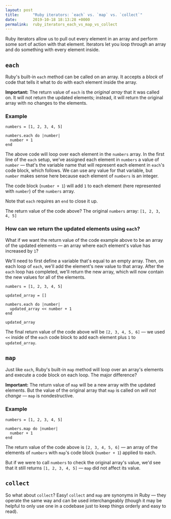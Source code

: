 ```yaml
---
layout: post
title:      "Ruby iterators: `each` vs. `map` vs. `collect`"
date:       2019-10-18 18:13:28 +0000
permalink:  ruby_iterators_each_vs_map_vs_collect
---
```


Ruby iterators allow us to pull out every element in an array and perform some sort of action with that element. Iterators let you loop through an array and do something with every element inside.

## `each`

Ruby's built-in `each` method can be called on an array. It accepts a *block* of code that tells it what to do with each element inside the array. 

**Important:** The return value of `each` is the *original array* that it was called on. It will not return the updated elements; instead, it will return the original array with no changes to the elements.

### Example

```
numbers = [1, 2, 3, 4, 5]

numbers.each do |number|
  number + 1
end
```

The above code will loop over each element in the `numbers` array. In the first line of the `each` setup, we've assigned each element in `numbers` a value of `number` — that's the variable name that will represent each element in `each`'s code block, which follows. We can use any value for that variable, but `number` makes sense here because each element of `numbers` is an integer.

The code block (`number + 1`) will add `1` to each element (here represented with `number`) of the `numbers` array.

Note that `each` requires an `end` to close it up.

The return value of the code above? The original `numbers` array: `[1, 2, 3, 4, 5]`

### How can we return the updated elements using `each`?

What if we want the return value of the code example above to be an array of the updated elements — an array where each element's value has increased by `1`?

We'll need to first define a variable that's equal to an empty array. Then, on each loop of `each`, we'll add the element's new value to that array. After the `each` loop has completed, we'll return the new array, which will now contain the new values for all of the elements.

```
numbers = [1, 2, 3, 4, 5]

updated_array = []

numbers.each do |number|
  updated_array << number + 1
end

updated_array
```

The final return value of the code above will be `[2, 3, 4, 5, 6]` — we used `<<` inside of the `each` code block to add each element plus `1` to `updated_array`.

## `map`

Just like `each`, Ruby's built-in `map` method will loop over an array's elements and execute a code block on each loop. The major difference?

**Important:** The return value of `map` will be a new array with the updated elements. But the value of the original array that `map` is called on *will not change* — `map` is nondestructive.

### Example

```
numbers = [1, 2, 3, 4, 5]

numbers.map do |number|
  number + 1
end
```

The return value of the code above is `[2, 3, 4, 5, 6]` — an array of the elements of `numbers` with `map`'s code block (`number + 1`) applied to each.

But if we were to call `numbers` to check the original array's value, we'd see that it still returns `[1, 2, 3, 4, 5]` — `map` did not affect its value.

## `collect`

So what about `collect`? Easy! `collect` and `map` are synonyms in Ruby — they operate the same way and can be used interchangeably (though it may be helpful to only use one in a codebase just to keep things orderly and easy to read).
